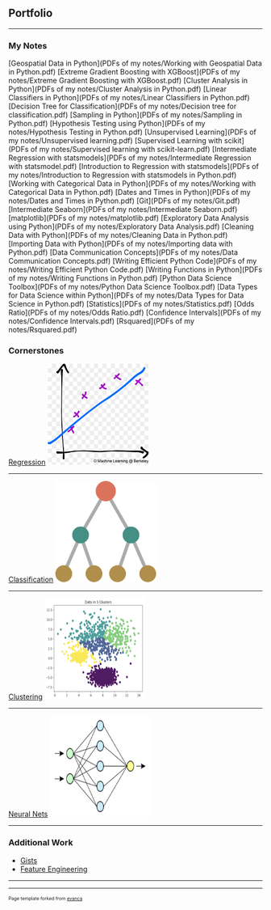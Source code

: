 ## Portfolio

---

### My Notes
[Geospatial Data in Python](PDFs of my notes/Working with Geospatial Data in Python.pdf)
[Extreme Gradient Boosting with XGBoost](PDFs of my notes/Extreme Gradient Boosting with XGBoost.pdf)
[Cluster Analysis in Python](PDFs of my notes/Cluster Analysis in Python.pdf)
[Linear Classifiers in Python](PDFs of my notes/Linear Classifiers in Python.pdf)
[Decision Tree for Classification](PDFs of my notes/Decision tree for classification.pdf)
[Sampling in Python](PDFs of my notes/Sampling in Python.pdf)
[Hypothesis Testing using Python](PDFs of my notes/Hypothesis Testing in Python.pdf)
[Unsupervised Learning](PDFs of my notes/Unsupervised learning.pdf)
[Supervised Learning with scikit](PDFs of my notes/Supervised learning with scikit-learn.pdf)
[Intermediate Regression with statsmodels](PDFs of my notes/Intermediate Regression with statsmodel.pdf)
[Introduction to Regression with statsmodels](PDFs of my notes/Introduction to Regression with statsmodels in Python.pdf)
[Working with Categorical Data in Python](PDFs of my notes/Working with Categorical Data in Python.pdf)
[Dates and Times in Python](PDFs of my notes/Dates and Times in Python.pdf)
[Git](PDFs of my notes/Git.pdf)
[Intermediate Seaborn](PDFs of my notes/Intermediate Seaborn.pdf)
[matplotlib](PDFs of my notes/matplotlib.pdf)
[Exploratory Data Analysis using Python](PDFs of my notes/Exploratory Data Analysis.pdf)
[Cleaning Data with Python](PDFs of my notes/Cleaning Data in Python.pdf)
[Importing Data with Python](PDFs of my notes/Importing data with Python.pdf)
[Data Communication Concepts](PDFs of my notes/Data Communication Concepts.pdf)
[Writing Efficient Python Code](PDFs of my notes/Writing Efficient Python Code.pdf)
[Writing Functions in Python](PDFs of my notes/Writing Functions in Python.pdf)
[Python Data Science Toolbox](PDFs of my notes/Python Data Science Toolbox.pdf)
[Data Types for Data Science within Python](PDFs of my notes/Data Types for Data Science in Python.pdf)
[Statistics](PDFs of my notes/Statistics.pdf)
[Odds Ratio](PDFs of my notes/Odds Ratio.pdf)
[Confidence Intervals](PDFs of my notes/Confidence Intervals.pdf)
[Rsquared](PDFs of my notes/Rsquared.pdf)

### Cornerstones

[Regression](https://gist.github.com/mattpolands/2c3c31751aed43f4987c8ddbd4e56aa7)
<img src="images/Linearreg%20png.png?raw=true" width="200" height="200"/>

---
[Classification](https://gist.github.com/mattpolands/203cfb84bf68aa6fe16beafbba74c863)
<img src="images/Classification png.png?raw=true" width="200" height="200"/>

---
[Clustering](https://gist.github.com/mattpolands/30d4b3f44610b2f78cf31d8bbf2dd073)
<img src="images/Clustering png.png?raw=true" width="200" height="200"/>

---
[Neural Nets](https://gist.github.com/mattpolands/e1564fbefaec696cd31e0ec06d8ed08b)
<img src="images/Neural Net png.png?raw=true" width="200" height="200"/>

---


### Additional Work

- [Gists](https://gist.github.com/mattpolands)
- [Feature Engineering](https://gist.github.com/mattpolands/59580bee362ff640c8856e56d7cc732a)

---




---
<p style="font-size:9px">Page template forked from <a href="https://github.com/evanca/quick-portfolio">evanca</a></p>
<!-- Remove above link if you don't want to attibute -->
